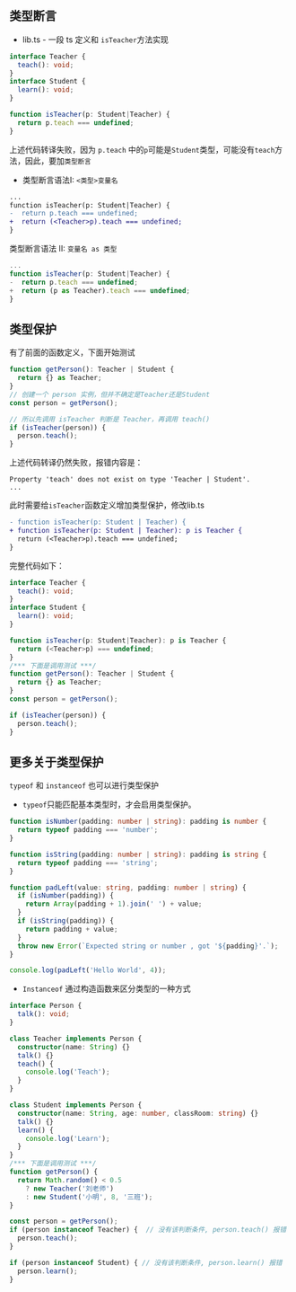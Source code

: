 ## 类型断言

* lib.ts - 一段 ts 定义和 `isTeacher`方法实现

 ```typescript
 interface Teacher {
   teach(): void;
 }
 interface Student {
   learn(): void;
 }
 
 function isTeacher(p: Student|Teacher) {
   return p.teach === undefined;
 }
 ```

上述代码转译失败，因为 `p.teach` 中的`p`可能是`Student`类型，可能没有`teach`方法，因此，要加`类型断言`

* 类型断言语法I: `<类型>变量名`

```diff
...
function isTeacher(p: Student|Teacher) {
-  return p.teach === undefined;
+  return (<Teacher>p).teach === undefined;
}
```

类型断言语法 II: `变量名 as 类型`

```typescript
...
function isTeacher(p: Student|Teacher) {
-  return p.teach === undefined;
+  return (p as Teacher).teach === undefined;
}
```



## 类型保护

有了前面的函数定义，下面开始测试

```typescript
function getPerson(): Teacher | Student {
  return {} as Teacher;
}
// 创建一个 person 实例，但并不确定是Teacher还是Student
const person = getPerson();

// 所以先调用 isTeacher 判断是 Teacher，再调用 teach()
if (isTeacher(person)) {
  person.teach();  
}

```

上述代码转译仍然失败，报错内容是：

```
Property 'teach' does not exist on type 'Teacher | Student'.
...
```

此时需要给`isTeacher`函数定义增加类型保护，修改lib.ts

```diff
- function isTeacher(p: Student | Teacher) {
+ function isTeacher(p: Student | Teacher): p is Teacher {
  return (<Teacher>p).teach === undefined;
}
```

完整代码如下：

```typescript
interface Teacher {
  teach(): void;
}
interface Student {
  learn(): void;
}

function isTeacher(p: Student|Teacher): p is Teacher {
  return (<Teacher>p) === undefined;
}
/*** 下面是调用测试 ***/
function getPerson(): Teacher | Student {
  return {} as Teacher;
}
const person = getPerson();

if (isTeacher(person)) {
  person.teach();  
}
```



## 更多关于类型保护

`typeof` 和 `instanceof` 也可以进行类型保护

* `typeof`只能匹配基本类型时，才会启用类型保护。

```typescript
function isNumber(padding: number | string): padding is number {
  return typeof padding === 'number';
}

function isString(padding: number | string): padding is string {
  return typeof padding === 'string';
}

function padLeft(value: string, padding: number | string) {
  if (isNumber(padding)) {
    return Array(padding + 1).join(' ') + value;
  }
  if (isString(padding)) {
    return padding + value;
  }
  throw new Error(`Expected string or number , got '${padding}'.`);
}

console.log(padLeft('Hello World', 4));
```

* `Instanceof` 通过构造函数来区分类型的一种方式

```typescript
interface Person {
  talk(): void;
}

class Teacher implements Person {
  constructor(name: String) {}
  talk() {}
  teach() {
    console.log('Teach');
  }
}

class Student implements Person {
  constructor(name: String, age: number, classRoom: string) {}
  talk() {}
  learn() {
    console.log('Learn');
  }
}
/*** 下面是调用测试 ***/
function getPerson() {
  return Math.random() < 0.5
    ? new Teacher('刘老师')
    : new Student('小明', 8, '三班');
}

const person = getPerson();
if (person instanceof Teacher) {  // 没有该判断条件, person.teach() 报错
  person.teach();
}

if (person instanceof Student) { // 没有该判断条件, person.learn() 报错
  person.learn();
}
```

